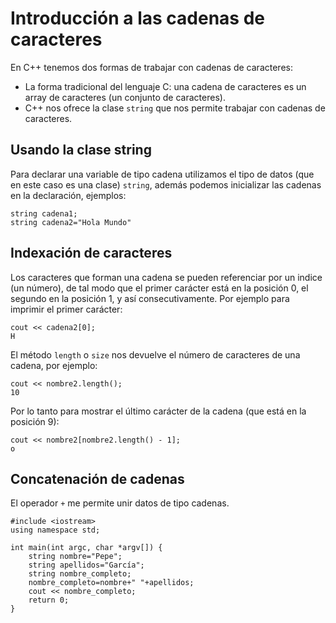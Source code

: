 # Introducción a las cadenas de caracteres

En C++ tenemos dos formas de trabajar con cadenas de caracteres:

* La forma tradicional del lenguaje C: una cadena de caracteres es un array de caracteres (un conjunto de caracteres).
* C++ nos ofrece la clase `string` que nos permite trabajar con cadenas de caracteres.

## Usando la clase string

Para declarar una variable de tipo cadena utilizamos el tipo de datos (que en este caso es una clase) `string`, además podemos inicializar las cadenas en la declaración, ejemplos:

    string cadena1;
    string cadena2="Hola Mundo"

## Indexación de caracteres

Los caracteres que forman una cadena se pueden referenciar por un indice (un número), de tal modo que el primer carácter está en la posición 0, el segundo en la posición 1, y así consecutivamente. Por ejemplo para imprimir el primer carácter:

    cout << cadena2[0];
    H

El método `length` o `size` nos devuelve el número de caracteres de una cadena, por ejemplo:

    cout << nombre2.length();
    10

Por lo tanto para mostrar el último carácter de la cadena (que está en la posición 9):

    cout << nombre2[nombre2.length() - 1];
    o

## Concatenación de cadenas

El operador `+` me permite unir datos de tipo cadenas.

    #include <iostream>
    using namespace std;

    int main(int argc, char *argv[]) {
    	string nombre="Pepe";
    	string apellidos="García";
    	string nombre_completo;
    	nombre_completo=nombre+" "+apellidos;
    	cout << nombre_completo;
    	return 0;
    }

